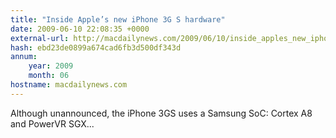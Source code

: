 ```yaml
---
title: "Inside Apple’s new iPhone 3G S hardware"
date: 2009-06-10 22:08:35 +0000
external-url: http://macdailynews.com/2009/06/10/inside_apples_new_iphone_3g_s_hardware/
hash: ebd23de0899a674cad6fb3d500df343d
annum:
    year: 2009
    month: 06
hostname: macdailynews.com
---
```


Although unannounced, the iPhone 3GS uses a Samsung SoC: Cortex A8 and PowerVR SGX... 



